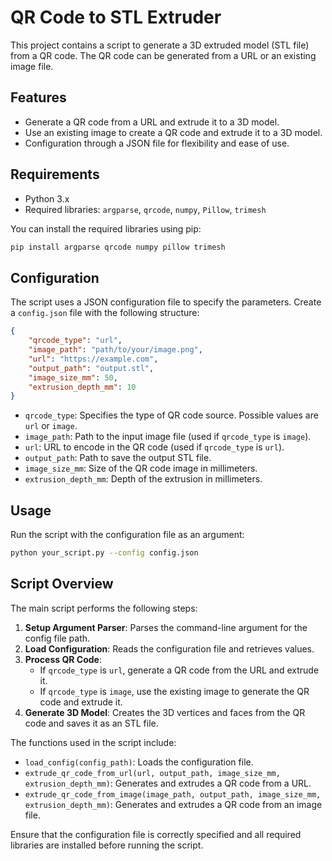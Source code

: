 # QR Code to STL Extruder

This project contains a script to generate a 3D extruded model (STL file) from a QR code. The QR code can be generated from a URL or an existing image file.

## Features

- Generate a QR code from a URL and extrude it to a 3D model.
- Use an existing image to create a QR code and extrude it to a 3D model.
- Configuration through a JSON file for flexibility and ease of use.

## Requirements

- Python 3.x
- Required libraries: `argparse`, `qrcode`, `numpy`, `Pillow`, `trimesh`

You can install the required libraries using pip:

```sh
pip install argparse qrcode numpy pillow trimesh
```

## Configuration

The script uses a JSON configuration file to specify the parameters. Create a `config.json` file with the following structure:

```json
{
    "qrcode_type": "url",
    "image_path": "path/to/your/image.png",
    "url": "https://example.com",
    "output_path": "output.stl",
    "image_size_mm": 50,
    "extrusion_depth_mm": 10
}
```

- `qrcode_type`: Specifies the type of QR code source. Possible values are `url` or `image`.
- `image_path`: Path to the input image file (used if `qrcode_type` is `image`).
- `url`: URL to encode in the QR code (used if `qrcode_type` is `url`).
- `output_path`: Path to save the output STL file.
- `image_size_mm`: Size of the QR code image in millimeters.
- `extrusion_depth_mm`: Depth of the extrusion in millimeters.

## Usage

Run the script with the configuration file as an argument:

```sh
python your_script.py --config config.json
```

## Script Overview

The main script performs the following steps:

1. **Setup Argument Parser**: Parses the command-line argument for the config file path.
2. **Load Configuration**: Reads the configuration file and retrieves values.
3. **Process QR Code**:
   - If `qrcode_type` is `url`, generate a QR code from the URL and extrude it.
   - If `qrcode_type` is `image`, use the existing image to generate the QR code and extrude it.
4. **Generate 3D Model**: Creates the 3D vertices and faces from the QR code and saves it as an STL file.

The functions used in the script include:
- `load_config(config_path)`: Loads the configuration file.
- `extrude_qr_code_from_url(url, output_path, image_size_mm, extrusion_depth_mm)`: Generates and extrudes a QR code from a URL.
- `extrude_qr_code_from_image(image_path, output_path, image_size_mm, extrusion_depth_mm)`: Generates and extrudes a QR code from an image file.

Ensure that the configuration file is correctly specified and all required libraries are installed before running the script.
